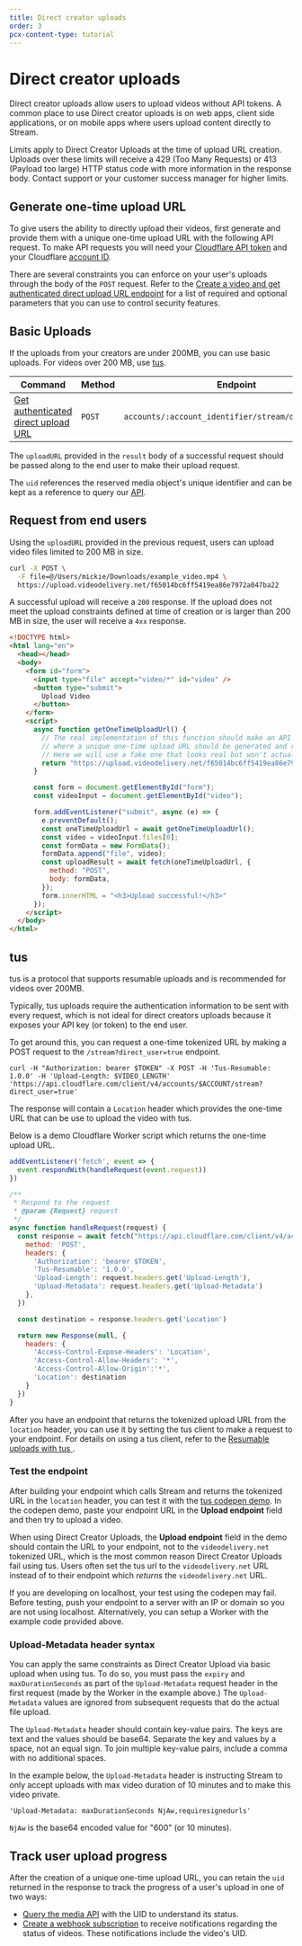 ```yaml
---
title: Direct creator uploads
order: 3
pcx-content-type: tutorial
---
```


# Direct creator uploads

Direct creator uploads allow users to upload videos without API tokens. A common place to use Direct creator uploads is on web apps, client side applications, or on mobile apps where users upload content directly to Stream.

Limits apply to Direct Creator Uploads at the time of upload URL creation. Uploads over these limits will receive a 429 (Too Many Requests) or 413 (Payload too large) HTTP status code with more information in the response body. Contact support or your customer success manager for higher limits.

## Generate one-time upload URL

To give users the ability to directly upload their videos, first generate and provide them with a unique one-time upload URL with the following API request. To make API requests you will need your [Cloudflare API token](https://www.cloudflare.com/a/account/my-account) and your Cloudflare [account ID](https://www.cloudflare.com/a/overview/). 

There are several constraints you can enforce on your user's uploads through the
body of the `POST` request. Refer to the [Create a video and get authenticated direct upload URL endpoint](https://api.cloudflare.com/#stream-videos-create-a-video-and-get-authenticated-direct-upload-url) for a list of required and optional parameters that you can use to control security features.

## Basic Uploads

If the uploads from your creators are under 200MB, you can use basic uploads. For videos over 200 MB, use [tus](#tus).

<TableWrap>

<table>
  <thead>
  <tr>
   <th><strong>Command</strong>
   </th>
   <th><strong>Method</strong>
   </th>
   <th><strong>Endpoint</strong>
   </th>
  </tr>
  </thead>
  <tbody>
  <tr>
   <td><a href="https://api.cloudflare.com/#stream-videos-create-a-video-and-get-authenticated-direct-upload-url">Get authenticated direct upload URL</a>
   </td>
   <td><Code>POST</Code>
   </td>
   <td><Code>accounts/:account_identifier/stream/direct_upload</Code>
   </td>
  </tr>
  </tbody>
</table>

</TableWrap>


The `uploadURL` provided in the `result` body of a successful request should be passed along to the end user to make their upload request.

The `uid` references the reserved media object's unique identifier and can be kept as a reference to query our [API](/how-to/search-for-videos/).

## Request from end users

Using the `uploadURL` provided in the previous request, users can upload video files limited to 200 MB in size.

```bash
curl -X POST \
  -F file=@/Users/mickie/Downloads/example_video.mp4 \
  https://upload.videodelivery.net/f65014bc6ff5419ea86e7972a047ba22
```

A successful upload will receive a `200` response. If the upload does not meet the upload constraints defined at time of creation or is larger than 200 MB in size, the user will receive a `4xx` response.

```html
<!DOCTYPE html>
<html lang="en">
  <head></head>
  <body>
    <form id="form">
      <input type="file" accept="video/*" id="video" />
      <button type="submit">
        Upload Video
      </button>
    </form>
    <script>
      async function getOneTimeUploadUrl() {
        // The real implementation of this function should make an API call to your server
        // where a unique one-time upload URL should be generated and returned to the browser.
        // Here we will use a fake one that looks real but won't actually work.
        return "https://upload.videodelivery.net/f65014bc6ff5419ea86e7972a047ba22";
      }

      const form = document.getElementById("form");
      const videoInput = document.getElementById("video");

      form.addEventListener("submit", async (e) => {
        e.preventDefault();
        const oneTimeUploadUrl = await getOneTimeUploadUrl();
        const video = videoInput.files[0];
        const formData = new FormData();
        formData.append("file", video);
        const uploadResult = await fetch(oneTimeUploadUrl, {
          method: "POST",
          body: formData,
        });
        form.innerHTML = "<h3>Upload successful!</h3>"
      });
    </script>
  </body>
</html>
```

## tus

tus is a protocol that supports resumable uploads and is recommended for videos over 200MB.

Typically, tus uploads require the authentication information to be sent with every request, which is not ideal for direct creators uploads because it exposes your API key (or token) to the end user.

To get around this, you can request a one-time tokenized URL by making a POST request to the `/stream?direct_user=true` endpoint.

```
curl -H "Authorization: bearer $TOKEN" -X POST -H 'Tus-Resumable: 1.0.0' -H 'Upload-Length: $VIDEO_LENGTH' 'https://api.cloudflare.com/client/v4/accounts/$ACCOUNT/stream?direct_user=true'
```

The response will contain a `Location` header which provides the one-time URL that can be use to upload the video with tus.

Below is a demo Cloudflare Worker script which returns the one-time upload URL.

```js
addEventListener('fetch', event => {
  event.respondWith(handleRequest(event.request))
})

/**
 * Respond to the request
 * @param {Request} request
 */
async function handleRequest(request) {
  const response = await fetch("https://api.cloudflare.com/client/v4/accounts/$ACCOUNT/stream?direct_user=true", {
    method: 'POST',
    headers: {
      'Authorization': 'bearer $TOKEN',
      'Tus-Resumable': '1.0.0',
      'Upload-Length': request.headers.get('Upload-Length'),
      'Upload-Metadata': request.headers.get('Upload-Metadata')
    },
  })

  const destination = response.headers.get('Location')

  return new Response(null, {
    headers: {
      'Access-Control-Expose-Headers': 'Location',
      'Access-Control-Allow-Headers': '*',
      'Access-Control-Allow-Origin':'*',
      'Location': destination
    }
  })
}
```

After you have an endpoint that returns the tokenized upload URL from the `location` header, you can use it by setting the tus client to make a request to your endpoint. For details on using a tus client, refer to the [Resumable uploads with tus ](/how-to/upload-videos/upload-video-file#resumable-uploads-with-tus-for-large-files).

### Test the endpoint

After building your endpoint which calls Stream and returns the tokenized URL in the `location` header, you can test it with the [tus codepen demo](https://codepen.io/cfzf/pen/wvGMRXe). In the codepen demo, paste your endpoint URL in the **Upload endpoint** field and then try to upload a video. 

When using Direct Creator Uploads, the **Upload endpoint** field in the demo should contain the URL to your endpoint, not to the `videodelivery.net` tokenized URL, which is the most common reason Direct Creator Uploads fail using tus. Users often set the tus url to the `videodelivery.net` URL instead of to their endpoint which *returns* the `videodelivery.net` URL. 

<Aside>

If you are developing on localhost, your test using the codepen may fail. Before testing,  push your endpoint to a server with an IP or domain so you are not using localhost. Alternatively, you can setup a Worker with the example code provided above.

</Aside>

### Upload-Metadata header syntax

You can apply the same constraints as Direct Creator Upload via basic upload when using tus. To do so, you must pass the `expiry` and `maxDurationSeconds` as part of the `Upload-Metadata` request header in the first request (made by the Worker in the example above.) The `Upload-Metadata` values are ignored from subsequent requests that do the actual file upload.

The `Upload-Metadata` header should contain key-value pairs. The keys are text and the values should be base64. Separate the key and values by a space, not an equal sign. To join multiple key-value pairs, include a comma with no additional spaces.

In the example below, the `Upload-Metadata` header is instructing Stream to only accept uploads with max video duration of 10 minutes and to make this video private.

```'Upload-Metadata: maxDurationSeconds NjAw,requiresignedurls'```

`NjAw` is the base64 encoded value for "600" (or 10 minutes).

## Track user upload progress

After the creation of a unique one-time upload URL, you can retain the `uid` returned in the response to track the progress of a user's upload in one of two ways:

- [Query the media API](/how-to/search-for-videos/) with the UID to understand its status.
- [Create a webhook subscription](/how-to/use-webhooks/) to receive notifications
regarding the status of videos.  These notifications include the video's UID.
